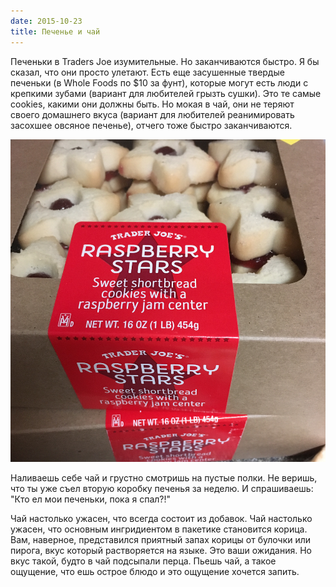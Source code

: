 ```yaml
---
date: 2015-10-23
title: Печенье и чай
---
```


Печеньки в Traders Joe изумительные. Но заканчиваются быстро. Я бы сказал, что они просто улетают. Есть еще засушенные твердые печеньки (в Whole Foods по $10 за фунт), которые могут есть люди с крепкими зубами (вариант для любителей грызть сушки). Это те самые cookies, какими они должны быть. Но мокая в чай, они не теряют своего домашнего вкуса (вариант для любителей реанимировать засохшее овсяное печенье), отчего тоже быстро заканчиваются.

![Печеньки](./raspberry-stars.jpg)

Наливаешь себе чай и грустно смотришь на пустые полки. Не веришь, что ты уже съел вторую коробку печенья за неделю. И спрашиваешь: "Кто ел мои печеньки, пока я спал?!"

Чай настолько ужасен, что всегда состоит из добавок. Чай настолько ужасен, что основным ингридиентом в пакетике становится корица. Вам, наверное, представился приятный запах корицы от булочки или пирога, вкус который растворяется на языке. Это ваши ожидания. Но вкус такой, будто в чай подсыпали перца. Пьешь чай, а такое ощущение, что ешь острое блюдо и это ощущение хочется запить.